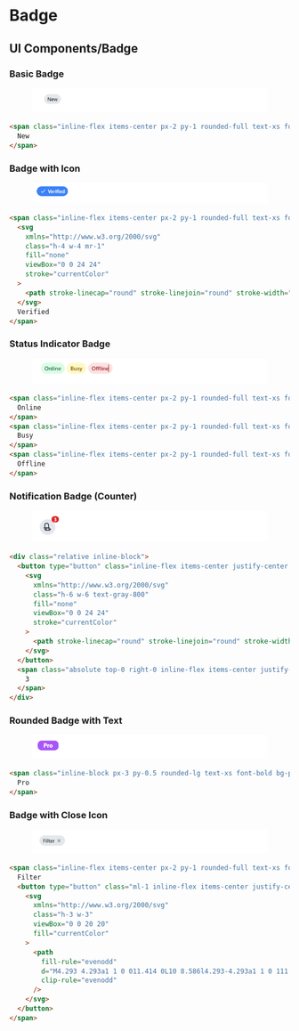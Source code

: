 # Badge

## UI Components/Badge

### Basic Badge

<figure><img src="../.gitbook/assets/image (6).png" alt=""><figcaption></figcaption></figure>

```html
<span class="inline-flex items-center px-2 py-1 rounded-full text-xs font-medium bg-gray-200 text-gray-800">
  New
</span>
```

### Badge with Icon

<figure><img src="../.gitbook/assets/image (1) (1).png" alt=""><figcaption></figcaption></figure>

```html
<span class="inline-flex items-center px-2 py-1 rounded-full text-xs font-medium bg-blue-500 text-white">
  <svg
    xmlns="http://www.w3.org/2000/svg"
    class="h-4 w-4 mr-1"
    fill="none"
    viewBox="0 0 24 24"
    stroke="currentColor"
  >
    <path stroke-linecap="round" stroke-linejoin="round" stroke-width="2" d="M5 13l4 4L19 7" />
  </svg>
  Verified
</span>

```

### Status Indicator Badge

<figure><img src="../.gitbook/assets/image (2) (1).png" alt=""><figcaption></figcaption></figure>

```html
<span class="inline-flex items-center px-2 py-1 rounded-full text-xs font-medium bg-green-100 text-green-800">
  Online
</span>
<span class="inline-flex items-center px-2 py-1 rounded-full text-xs font-medium bg-yellow-100 text-yellow-800">
  Busy
</span>
<span class="inline-flex items-center px-2 py-1 rounded-full text-xs font-medium bg-red-100 text-red-800">
  Offline
</span>
```

### Notification Badge (Counter)

<figure><img src="../.gitbook/assets/image (3) (1).png" alt=""><figcaption></figcaption></figure>

```html
<div class="relative inline-block">
  <button type="button" class="inline-flex items-center justify-center h-10 w-10 rounded-full bg-gray-200">
    <svg
      xmlns="http://www.w3.org/2000/svg"
      class="h-6 w-6 text-gray-800"
      fill="none"
      viewBox="0 0 24 24"
      stroke="currentColor"
    >
      <path stroke-linecap="round" stroke-linejoin="round" stroke-width="2" d="M15 17h5l-1.405 1.405A2.032 2.032 0 0116.25 20H7.75a2.032 2.032 0 01-1.344-.595L5 17h5m5-5V7a5 5 0 00-10 0v5m-2 2h14" />
    </svg>
  </button>
  <span class="absolute top-0 right-0 inline-flex items-center justify-center px-1.5 py-0.5 text-xs font-bold leading-none text-white transform translate-x-1/2 -translate-y-1/2 bg-red-600 rounded-full">
    3
  </span>
</div>
```

### Rounded Badge with Text

<figure><img src="../.gitbook/assets/image (4) (1).png" alt=""><figcaption></figcaption></figure>

```html
<span class="inline-block px-3 py-0.5 rounded-lg text-xs font-bold bg-purple-500 text-white">
  Pro
</span>
```

### Badge with Close Icon

<figure><img src="../.gitbook/assets/image (5) (1).png" alt=""><figcaption></figcaption></figure>

```html
<span class="inline-flex items-center px-2 py-1 rounded-full text-xs font-medium bg-gray-200 text-gray-800">
  Filter
  <button type="button" class="ml-1 inline-flex items-center justify-center rounded-full text-gray-500 focus:outline-none focus:text-gray-700">
    <svg
      xmlns="http://www.w3.org/2000/svg"
      class="h-3 w-3"
      viewBox="0 0 20 20"
      fill="currentColor"
    >
      <path
        fill-rule="evenodd"
        d="M4.293 4.293a1 1 0 011.414 0L10 8.586l4.293-4.293a1 1 0 111.414 1.414L11.414 10l4.293 4.293a1 1 0 01-1.414 1.414L10 11.414l-4.293 4.293a1 1 0 01-1.414-1.414L8.586 10 4.293 5.707a1 1 0 010-1.414z"
        clip-rule="evenodd"
      />
    </svg>
  </button>
</span>
```

